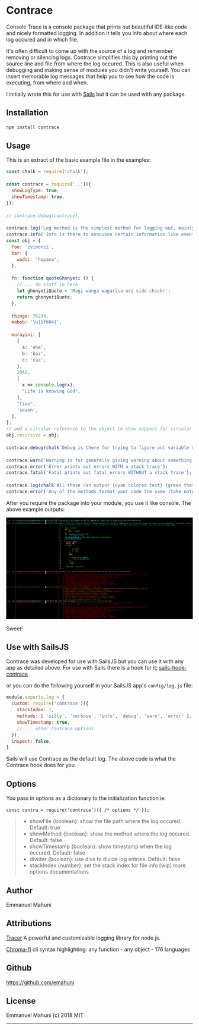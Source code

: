 # Contrace

Console Trace is a console package that prints out beautiful IDE-like code and nicely formatted logging. In addition it tells you info about where each log occured and in which file.

It's often difficult to come up with the source of a log and remember removing or silencing logs. Contrace simplifies this by printing out the source line and file from where the log occured.
This is also useful when debugging and making sense of modules you didn't write yourself. You can insert memorable log messages that help you to see how the code is executing, from where and when.

I initially wrote this for use with [Sails](https://npmjs.com/package/sails) but it can be used with any package.

## Installation

```sh
npm install contrace
```

## Usage

This is an extract of the basic example file in the examples:

```js
const chalk = require('chalk');

const contrace = require('..')({
  showLogType: true,
  showTimestamp: true,
});

// contrace.debug(contrace);

contrace.log('Log method is the simplest method for logging out, mainly used to output just about anything you want.');
contrace.info('Info is there to announce certain information like events and notifications \u2139');
const obj = {
  foo: 'zvinonzi',
  bar: {
    wadii: 'hapana',
  },

  fn: function quoteGhonyeti () {
    // ... do stuff in here
    let ghonyetiQuote = 'Magi wanga wagarisa uri side-chick!';
    return ghonyetiQuote;
  },

  thinga: 76234,
  mabob: '\u{1f604}',

  murayini: [
    {
      a: 'ehe',
      b: 'baz',
      c: 'caz',
    },
    2042,
    [
      x => console.log(x),
      "Life is knowing God",
    ],
    "five",
    'seven',
  ],
};
// add a circular reference to the object to show support for circular structures
obj.recursive = obj;

contrace.debug(chalk`Debug is there for trying to figure out variable contents etc. You use it temporarily to track certain values etc. Here a circular reference is introduced to show that it can handle circular structures. It tries to make sure everything still looks like js and is readable, take a look at this debug of {bold obj}:`, obj);

contrace.warn('Warning is for generally giving warning about something that you think can cause issues');
contrace.error('Error prints out errors WITH a stack trace');
contrace.fatal('Fatal prints out fatal errors WITHOUT a stack trace');

contrace.log(chalk`All these can output {cyan colored text} {green that you can format} {keyword('hotpink') using Chalk}`);
contrace.error('Any of the methods format your code the same (take note of "const", it\'s not in the source): ', fibonacci = n => n <= 1 ? 1:fibonacci(n - 1) + fibonacci(n - 2) );
```

After you require the package into your module, you use it like console. The above example outputs:

![Example 01](examples/basic.png)

Sweet!

## Use with SailsJS
Contrace was developed for use with SailsJS but you can use it with any app as detailed above.
For use with Sails there is a hook for it; [sails-hook-contrace](https://npmjs.com/package/sails-hook-contrace)

or you can do the following yourself in your SailsJS app's `config/log.js` file:

```js
module.exports.log = {
  custom: require('contrace')({
    stackIndex: 1,
    methods: [ 'silly', 'verbose', 'info', 'debug', 'warn', 'error' ],
    showTimestamp: true,
    // ... other Contrace options
  }),
  inspect: false,
}
```
Sails will use Contrace as the default log. The above code is what the Contrace hook does for you.

## Options

You pass in options as a dictionary to the initialization function ie:

`const contra = require('contrace')({ /* options */ });`

>- showFile {boolean}: show the file path where the log occured. Default: true
>- showMethod {boolean}: show the method where the log occured. Default: false
>- showTimestamp {boolean}: show timestamp when the log occured. Default: false
>- divider {boolean}: use divs to divide log entries. Default: false
>- stackIndex {number}: set the stack index for file info
[wip] more options documentations

## Author

Emmanuel Mahuni

## Attributions

[Tracer](https://www.npmjs.com/package/tracer) A powerful and customizable logging library for node.js.

[Chroma-fi](https://www.npmjs.com/package/chromafi) cli syntax highlighting: any function - any object - 176 languages

## Github

https://github.com/emahuni

## License

Emmanuel Mahuni (c) 2018 MIT

---
